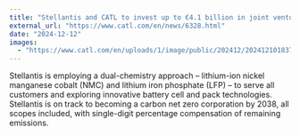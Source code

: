 ```yaml
---
title: "Stellantis and CATL to invest up to €4.1 billion in joint venture for large-scale LFP battery plant in Spain"
external_url: "https://www.catl.com/en/news/6328.html"
date: "2024-12-12"
images:
  - "https://www.catl.com/en/uploads/1/image/public/202412/20241210183705_4woj5rshwo.jpg"
---
```


Stellantis is employing a dual-chemistry approach – lithium-ion nickel manganese cobalt (NMC) and lithium iron phosphate (LFP) – to serve all customers and exploring innovative battery cell and pack technologies. Stellantis is on track to becoming a carbon net zero corporation by 2038, all scopes included, with single-digit percentage compensation of remaining emissions.